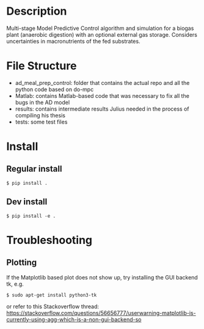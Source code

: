# Description
Multi-stage Model Predictive Control algorithm and simulation for a biogas plant
(anaerobic digestion) with an optional external gas storage. Considers 
uncertainties in macronutrients of the fed substrates.

# File Structure
- ad_meal_prep_control: folder that contains the actual repo and all the python code based on do-mpc
- Matlab: contains Matlab-based code that was necessary to fix all the bugs in the AD model
- results: contains intermediate results Julius needed in the process of compiling his thesis
- tests: some test files

# Install
## Regular install
```
$ pip install .
```
## Dev install
```
$ pip install -e .
```

# Troubleshooting
## Plotting
If the Matplotlib based plot does not show up, try installing the GUI backend tk, e.g.
```
$ sudo apt-get install python3-tk
```
or refer to this Stackoverflow thread: https://stackoverflow.com/questions/56656777/userwarning-matplotlib-is-currently-using-agg-which-is-a-non-gui-backend-so